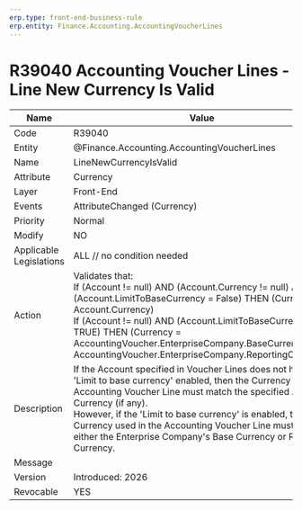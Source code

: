 ```yaml
---
erp.type: front-end-business-rule
erp.entity: Finance.Accounting.AccountingVoucherLines
---
```


# R39040 Accounting Voucher Lines - Line New Currency Is Valid
| Name | Value |
| ---- | ----- |
| Code | R39040 |
| Entity | @Finance.Accounting.AccountingVoucherLines |
| Name | LineNewCurrencyIsValid |
| Attribute | Currency |
| Layer | Front-End |
| Events | AttributeChanged (Currency) |
| Priority | Normal |
| Modify | NO |
| Applicable Legislations | ALL // no condition needed |
| Action | Validates that: <br> If (Account != null) AND (Account.Currency !=  null) AND (Account.LimitToBaseCurrency = False) THEN (Currency == Account.Currency) <br> If (Account != null) AND (Account.LimitToBaseCurrency = TRUE) THEN (Currency = AccountingVoucher.EnterpriseCompany.BaseCurrency OR AccountingVoucher.EnterpriseCompany.ReportingCurrency) |
| Description| If the Account specified in Voucher Lines does not have the 'Limit to base currency' enabled, then the Currency in the Accounting Voucher Line must match the specified Account Currency (if any). <br> However, if the 'Limit to base currency' is enabled, then the Currency used in the Accounting Voucher Line must be either the Enterprise Company's Base Currency or Reporting Currency. |
| Message | |
| Version | Introduced: 2026 |
| Revocable | YES |
